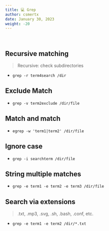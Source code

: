 ```yaml
---
title: 💻 Grep
author: csmertx
date: January 30, 2023
weight: -20
---
```


<br />

## Recursive matching

> Recursive: check subdirectories

- ```grep -r term4search /dir```

## Exclude Match

- ```grep -v term2exclude /dir/file```

## Match and match

- ```egrep -w 'term1|term2' /dir/file```

## Ignore case

- ```grep -i searchterm /dir/file```

## String multiple matches

- ```grep -e term1 -e term2 -e term3 /dir/file```

## Search via extensions

> .txt, .mp3, .svg, .sh, .bash, .conf, etc.

- ```grep -e term1 -e term2 /dir/*.txt```
